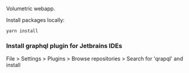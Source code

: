 Volumetric webapp.

Install packages locally:

`yarn install`

### Install graphql plugin for Jetbrains IDEs

File > Settings > Plugins > Browse repositories > Search for 'qrapql' and install
